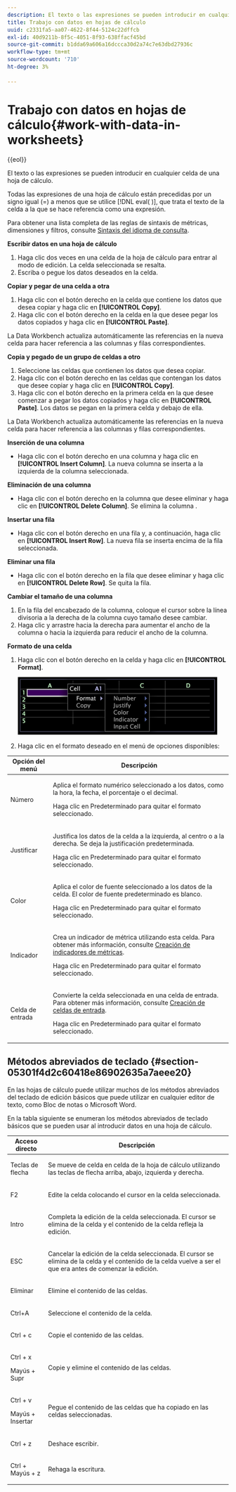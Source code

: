 ```yaml
---
description: El texto o las expresiones se pueden introducir en cualquier celda de una hoja de cálculo.
title: Trabajo con datos en hojas de cálculo
uuid: c2331fa5-aa07-4622-8f44-5124c22dffcb
exl-id: 40d9211b-8f5c-4051-8f93-638ffacf45bd
source-git-commit: b1dda69a606a16dccca30d2a74c7e63dbd27936c
workflow-type: tm+mt
source-wordcount: '710'
ht-degree: 3%

---
```


# Trabajo con datos en hojas de cálculo{#work-with-data-in-worksheets}

{{eol}}

El texto o las expresiones se pueden introducir en cualquier celda de una hoja de cálculo.

Todas las expresiones de una hoja de cálculo están precedidas por un signo igual (=) a menos que se utilice [!DNL eval( )], que trata el texto de la celda a la que se hace referencia como una expresión.

Para obtener una lista completa de las reglas de sintaxis de métricas, dimensiones y filtros, consulte [Sintaxis del idioma de consulta](../../../home/c-get-started/c-qry-lang-syntx/c-qry-lang-syntx.md#concept-15d1d3f5164a47d49468c5acb7299d9f).

**Escribir datos en una hoja de cálculo**

1. Haga clic dos veces en una celda de la hoja de cálculo para entrar al modo de edición. La celda seleccionada se resalta.
1. Escriba o pegue los datos deseados en la celda.

**Copiar y pegar de una celda a otra**

1. Haga clic con el botón derecho en la celda que contiene los datos que desea copiar y haga clic en **[!UICONTROL Copy]**.
1. Haga clic con el botón derecho en la celda en la que desee pegar los datos copiados y haga clic en **[!UICONTROL Paste]**.

La Data Workbench actualiza automáticamente las referencias en la nueva celda para hacer referencia a las columnas y filas correspondientes.

**Copia y pegado de un grupo de celdas a otro**

1. Seleccione las celdas que contienen los datos que desea copiar.
1. Haga clic con el botón derecho en las celdas que contengan los datos que desee copiar y haga clic en **[!UICONTROL Copy]**.
1. Haga clic con el botón derecho en la primera celda en la que desee comenzar a pegar los datos copiados y haga clic en **[!UICONTROL Paste]**. Los datos se pegan en la primera celda y debajo de ella.

La Data Workbench actualiza automáticamente las referencias en la nueva celda para hacer referencia a las columnas y filas correspondientes.

**Inserción de una columna**

* Haga clic con el botón derecho en una columna y haga clic en **[!UICONTROL Insert Column]**. La nueva columna se inserta a la izquierda de la columna seleccionada.

**Eliminación de una columna**

* Haga clic con el botón derecho en la columna que desee eliminar y haga clic en **[!UICONTROL Delete Column]**. Se elimina la columna .

**Insertar una fila**

* Haga clic con el botón derecho en una fila y, a continuación, haga clic en **[!UICONTROL Insert Row]**. La nueva fila se inserta encima de la fila seleccionada.

**Eliminar una fila**

* Haga clic con el botón derecho en la fila que desee eliminar y haga clic en **[!UICONTROL Delete Row]**. Se quita la fila.

**Cambiar el tamaño de una columna**

1. En la fila del encabezado de la columna, coloque el cursor sobre la línea divisoria a la derecha de la columna cuyo tamaño desee cambiar.
1. Haga clic y arrastre hacia la derecha para aumentar el ancho de la columna o hacia la izquierda para reducir el ancho de la columna.

**Formato de una celda**

1. Haga clic con el botón derecho en la celda y haga clic en **[!UICONTROL Format]**.

   ![](assets/mnu_Worksheet_Format.png)

1. Haga clic en el formato deseado en el menú de opciones disponibles:

<table id="table_5788E01E52CC44E7927A0D23760D9EDD"> 
 <thead> 
  <tr> 
   <th colname="col1" class="entry"> Opción del menú </th> 
   <th colname="col2" class="entry"> Descripción </th> 
  </tr>
 </thead>
 <tbody> 
  <tr> 
   <td colname="col1"> <p>Número </p> </td> 
   <td colname="col2"> <p>Aplica el formato numérico seleccionado a los datos, como la hora, la fecha, el porcentaje o el decimal. </p> <p>Haga clic en <span class="uicontrol"> Predeterminado</span> para quitar el formato seleccionado. </p> </td> 
  </tr> 
  <tr> 
   <td colname="col1"> <p>Justificar </p> </td> 
   <td colname="col2"> <p>Justifica los datos de la celda a la izquierda, al centro o a la derecha. Se deja la justificación predeterminada. </p> <p>Haga clic en <span class="uicontrol"> Predeterminado</span> para quitar el formato seleccionado. </p> </td> 
  </tr> 
  <tr> 
   <td colname="col1"> <p>Color </p> </td> 
   <td colname="col2"> <p>Aplica el color de fuente seleccionado a los datos de la celda. El color de fuente predeterminado es blanco. </p> <p>Haga clic en <span class="uicontrol"> Predeterminado</span> para quitar el formato seleccionado. </p> </td> 
  </tr> 
  <tr> 
   <td colname="col1"> <p>Indicador </p> </td> 
   <td colname="col2"> <p>Crea un indicador de métrica utilizando esta celda. Para obtener más información, consulte <a href="../../../home/c-get-started/c-analysis-vis/c-wksts/c-metric-ind.md#concept-f0e911b23b2c4e8da3e1ea7b9ae04183"> Creación de indicadores de métricas</a>. </p> <p>Haga clic en <span class="uicontrol"> Predeterminado</span> para quitar el formato seleccionado. </p> </td> 
  </tr> 
  <tr> 
   <td colname="col1"> <p>Celda de entrada </p> </td> 
   <td colname="col2"> <p>Convierte la celda seleccionada en una celda de entrada. Para obtener más información, consulte <a href="../../../home/c-get-started/c-analysis-vis/c-wksts/c-input-cells.md#concept-08cd2c05a28a43dd9f7698b37e23e590"> Creación de celdas de entrada</a>. </p> <p>Haga clic en <span class="uicontrol"> Predeterminado</span> para quitar el formato seleccionado. </p> </td> 
  </tr> 
 </tbody> 
</table>

## Métodos abreviados de teclado {#section-05301f4d2c60418e86902635a7aeee20}

En las hojas de cálculo puede utilizar muchos de los métodos abreviados del teclado de edición básicos que puede utilizar en cualquier editor de texto, como Bloc de notas o Microsoft Word.

En la tabla siguiente se enumeran los métodos abreviados de teclado básicos que se pueden usar al introducir datos en una hoja de cálculo.

<table id="table_8E6F73F253B3451CA1DE45EE4F4E69EF"> 
 <thead> 
  <tr> 
   <th colname="col1" class="entry"> Acceso directo </th> 
   <th colname="col2" class="entry"> Descripción </th> 
  </tr> 
 </thead>
 <tbody> 
  <tr> 
   <td colname="col1"> <p>Teclas de flecha </p> </td> 
   <td colname="col2"> <p>Se mueve de celda en celda de la hoja de cálculo utilizando las teclas de flecha arriba, abajo, izquierda y derecha. </p> </td> 
  </tr> 
  <tr> 
   <td colname="col1"> <p>F2 </p> </td> 
   <td colname="col2"> <p>Edite la celda colocando el cursor en la celda seleccionada. </p> </td> 
  </tr> 
  <tr> 
   <td colname="col1"> <p>Intro </p> </td> 
   <td colname="col2"> <p>Completa la edición de la celda seleccionada. El cursor se elimina de la celda y el contenido de la celda refleja la edición. </p> </td> 
  </tr> 
  <tr> 
   <td colname="col1"> <p>ESC </p> </td> 
   <td colname="col2"> <p>Cancelar la edición de la celda seleccionada. El cursor se elimina de la celda y el contenido de la celda vuelve a ser el que era antes de comenzar la edición. </p> </td> 
  </tr> 
  <tr> 
   <td colname="col1"> <p>Eliminar </p> </td> 
   <td colname="col2"> <p>Elimine el contenido de las celdas. </p> </td> 
  </tr> 
  <tr> 
   <td colname="col1"> <p>Ctrl+A </p> </td> 
   <td colname="col2"> <p>Seleccione el contenido de la celda. </p> </td> 
  </tr> 
  <tr> 
   <td colname="col1"> <p>Ctrl + c </p> </td> 
   <td colname="col2"> <p>Copie el contenido de las celdas. </p> </td> 
  </tr> 
  <tr> 
   <td colname="col1"> <p>Ctrl + x </p> <p>Mayús + Supr </p> </td> 
   <td colname="col2"> <p>Copie y elimine el contenido de las celdas. </p> </td> 
  </tr> 
  <tr> 
   <td colname="col1"> <p>Ctrl + v </p> <p>Mayús + Insertar </p> </td> 
   <td colname="col2"> <p>Pegue el contenido de las celdas que ha copiado en las celdas seleccionadas. </p> </td> 
  </tr> 
  <tr> 
   <td colname="col1"> <p>Ctrl + z </p> </td> 
   <td colname="col2"> <p>Deshace escribir. </p> </td> 
  </tr> 
  <tr> 
   <td colname="col1"> <p>Ctrl + Mayús + z </p> </td> 
   <td colname="col2"> <p>Rehaga la escritura. </p> </td> 
  </tr> 
 </tbody> 
</table>
